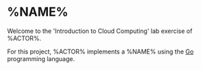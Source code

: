 # %NAME%

Welcome to the 'Introduction to Cloud Computing' lab exercise of %ACTOR%.

For this project, %ACTOR% implements a %NAME% using the [Go][go] programming language.

[go]: https://go.dev/
